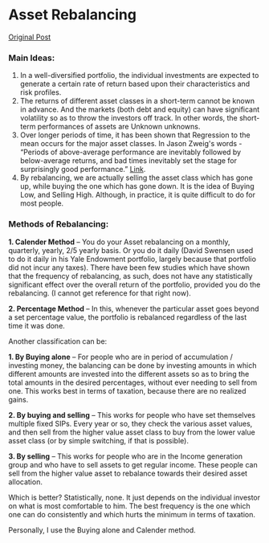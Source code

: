 # Asset Rebalancing

[Original Post](http://redd.it/1pdwnt)

### Main Ideas:

1.  In a well-diversified portfolio, the individual investments are expected to generate a certain rate of return based upon their characteristics and risk profiles.
2.  The returns of different asset classes in a short-term cannot be known in advance. And the markets (both debt and equity) can have significant volatility so as to throw the investors off track. In other words, the short-term performances of assets are Unknown unknowns.
3.  Over longer periods of time, it has been shown that Regression to the mean occurs for the major asset classes. In Jason Zweig's words - “Periods of above-average performance are inevitably followed by below-average returns, and bad times inevitably set the stage for surprisingly good performance.” [Link](https://www.wsj.com/articles/BL-MBB-3690).
4.  By rebalancing, we are actually selling the asset class which has gone up, while buying the one which has gone down. It is the idea of Buying Low, and Selling High. Although, in practice, it is quite difficult to do for most people.

### Methods of Rebalancing:

**1. Calender Method** – You do your Asset rebalancing on a monthly, quarterly, yearly, 2/5 yearly basis. Or you do it daily (David Swensen used to do it daily in his Yale Endowment portfolio, largely because that portfolio did not incur any taxes). There have been few studies which have shown that the frequency of rebalancing, as such, does not have any statistically significant effect over the overall return of the portfolio, provided you do the rebalancing. (I cannot get reference for that right now).

**2. Percentage Method** – In this, whenever the particular asset goes beyond a set percentage value, the portfolio is rebalanced regardless of the last time it was done.

Another classification can be:

**1. By Buying alone** – For people who are in period of accumulation / investing money, the balancing can be done by investing amounts in which different amounts are invested into the different assets so as to bring the total amounts in the desired percentages, without ever needing to sell from one. This works best in terms of taxation, because there are no realized gains.

**2. By buying and selling** – This works for people who have set themselves multiple fixed SIPs. Every year or so, they check the various asset values, and then sell from the higher value asset class to buy from the lower value asset class (or by simple switching, if that is possible).

**3. By selling** – This works for people who are in the Income generation group and who have to sell assets to get regular income. These people can sell from the higher value asset to rebalance towards their desired asset allocation.

Which is better? Statistically, none. It just depends on the individual investor on what is most comfortable to him. The best frequency is the one which one can do consistently and which hurts the minimum in terms of taxation.

Personally, I use the Buying alone and Calender method.
